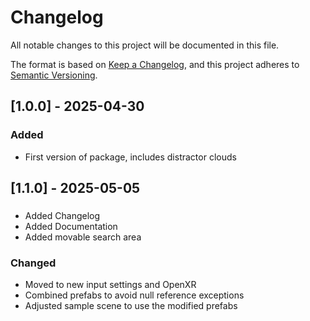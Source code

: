 ﻿# Changelog

All notable changes to this project will be documented in this file.

The format is based on [Keep a Changelog](https://keepachangelog.com/en/1.0.0/),
and this project adheres to [Semantic Versioning](https://semver.org/spec/v2.0.0.html).


## [1.0.0] - 2025-04-30

### Added

- First version of package, includes distractor clouds

## [1.1.0] - 2025-05-05

###

- Added Changelog
- Added Documentation
- Added movable search area 

### Changed

- Moved to new input settings and OpenXR
- Combined prefabs to avoid null reference exceptions
- Adjusted sample scene to use the modified prefabs
